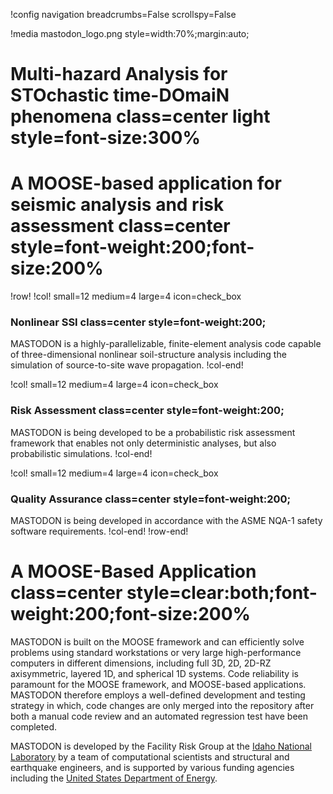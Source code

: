 !config navigation breadcrumbs=False scrollspy=False

!media mastodon_logo.png style=width:70%;margin:auto;

# Multi-hazard Analysis for STOchastic time-DOmaiN phenomena class=center light style=font-size:300%

# A MOOSE-based application for seismic analysis and risk assessment class=center style=font-weight:200;font-size:200%


!row!
!col! small=12 medium=4 large=4 icon=check_box
### Nonlinear SSI class=center style=font-weight:200;

MASTODON is a highly-parallelizable, finite-element analysis code capable of three-dimensional
nonlinear soil-structure analysis including the simulation of source-to-site wave propagation.
!col-end!

!col! small=12 medium=4 large=4 icon=check_box
### Risk Assessment class=center style=font-weight:200;

MASTODON is being developed to be a probabilistic risk assessment framework that enables not only
deterministic analyses, but also probabilistic simulations.
!col-end!

!col! small=12 medium=4 large=4 icon=check_box
### Quality Assurance class=center style=font-weight:200;

MASTODON is being developed in accordance with the ASME NQA-1 safety software requirements.
!col-end!
!row-end!

# A MOOSE-Based Application class=center style=clear:both;font-weight:200;font-size:200%

MASTODON is built on the MOOSE framework and can efficiently solve problems using standard
workstations or very large high-performance computers in different dimensions, including full 3D, 2D,
2D-RZ axisymmetric, layered 1D, and spherical 1D systems. Code reliability is paramount for the MOOSE
framework, and MOOSE-based applications. MASTODON therefore employs a well-defined development and
testing strategy in which, code changes are only merged into the repository after both a manual code
review and an automated regression test have been completed.

MASTODON is developed by the Facility Risk Group at the [Idaho National Laboratory](http://inl.gov) by a team of computational scientists and structural and earthquake engineers, and is supported by various funding agencies including the [United States Department of Energy](http://energy.gov).

